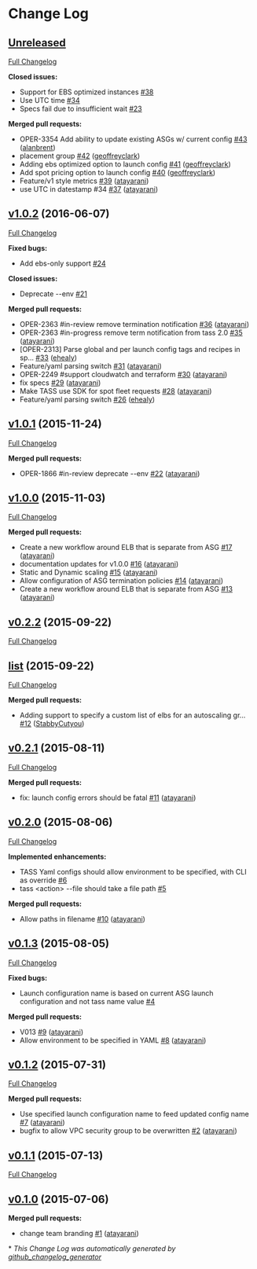 # Change Log

## [Unreleased](https://github.com/Tapjoy/tass/tree/HEAD)

[Full Changelog](https://github.com/Tapjoy/tass/compare/v1.0.2...HEAD)

**Closed issues:**

- Support for EBS optimized instances [\#38](https://github.com/Tapjoy/tass/issues/38)
- Use UTC time [\#34](https://github.com/Tapjoy/tass/issues/34)
- Specs fail due to insufficient wait [\#23](https://github.com/Tapjoy/tass/issues/23)

**Merged pull requests:**

- OPER-3354 Add ability to update existing ASGs w/ current config [\#43](https://github.com/Tapjoy/tass/pull/43) ([alanbrent](https://github.com/alanbrent))
- placement group [\#42](https://github.com/Tapjoy/tass/pull/42) ([geoffreyclark](https://github.com/geoffreyclark))
- Adding ebs optimized option to launch config [\#41](https://github.com/Tapjoy/tass/pull/41) ([geoffreyclark](https://github.com/geoffreyclark))
- Add spot pricing option to launch config [\#40](https://github.com/Tapjoy/tass/pull/40) ([geoffreyclark](https://github.com/geoffreyclark))
- Feature/v1 style metrics [\#39](https://github.com/Tapjoy/tass/pull/39) ([atayarani](https://github.com/atayarani))
- use UTC in datestamp \#34 [\#37](https://github.com/Tapjoy/tass/pull/37) ([atayarani](https://github.com/atayarani))

## [v1.0.2](https://github.com/Tapjoy/tass/tree/v1.0.2) (2016-06-07)
[Full Changelog](https://github.com/Tapjoy/tass/compare/v1.0.1...v1.0.2)

**Fixed bugs:**

- Add ebs-only support [\#24](https://github.com/Tapjoy/tass/issues/24)

**Closed issues:**

- Deprecate --env [\#21](https://github.com/Tapjoy/tass/issues/21)

**Merged pull requests:**

- OPER-2363 \#in-review remove termination notification [\#36](https://github.com/Tapjoy/tass/pull/36) ([atayarani](https://github.com/atayarani))
- OPER-2363 \#in-progress remove term notification from tass 2.0 [\#35](https://github.com/Tapjoy/tass/pull/35) ([atayarani](https://github.com/atayarani))
- \[OPER-2313\] Parse global and per launch config tags and recipes in sp… [\#33](https://github.com/Tapjoy/tass/pull/33) ([ehealy](https://github.com/ehealy))
- Feature/yaml parsing switch [\#31](https://github.com/Tapjoy/tass/pull/31) ([atayarani](https://github.com/atayarani))
- OPER-2249 \#support cloudwatch and terraform [\#30](https://github.com/Tapjoy/tass/pull/30) ([atayarani](https://github.com/atayarani))
- fix specs [\#29](https://github.com/Tapjoy/tass/pull/29) ([atayarani](https://github.com/atayarani))
- Make TASS use SDK for spot fleet requests [\#28](https://github.com/Tapjoy/tass/pull/28) ([atayarani](https://github.com/atayarani))
- Feature/yaml parsing switch [\#26](https://github.com/Tapjoy/tass/pull/26) ([ehealy](https://github.com/ehealy))

## [v1.0.1](https://github.com/Tapjoy/tass/tree/v1.0.1) (2015-11-24)
[Full Changelog](https://github.com/Tapjoy/tass/compare/v1.0.0...v1.0.1)

**Merged pull requests:**

- OPER-1866 \#in-review deprecate --env [\#22](https://github.com/Tapjoy/tass/pull/22) ([atayarani](https://github.com/atayarani))

## [v1.0.0](https://github.com/Tapjoy/tass/tree/v1.0.0) (2015-11-03)
[Full Changelog](https://github.com/Tapjoy/tass/compare/v0.2.2...v1.0.0)

**Merged pull requests:**

- Create a new workflow around ELB that is separate from ASG [\#17](https://github.com/Tapjoy/tass/pull/17) ([atayarani](https://github.com/atayarani))
- documentation updates for v1.0.0 [\#16](https://github.com/Tapjoy/tass/pull/16) ([atayarani](https://github.com/atayarani))
- Static and Dynamic scaling [\#15](https://github.com/Tapjoy/tass/pull/15) ([atayarani](https://github.com/atayarani))
- Allow configuration of ASG termination policies [\#14](https://github.com/Tapjoy/tass/pull/14) ([atayarani](https://github.com/atayarani))
- Create a new workflow around ELB that is separate from ASG [\#13](https://github.com/Tapjoy/tass/pull/13) ([atayarani](https://github.com/atayarani))

## [v0.2.2](https://github.com/Tapjoy/tass/tree/v0.2.2) (2015-09-22)
[Full Changelog](https://github.com/Tapjoy/tass/compare/list...v0.2.2)

## [list](https://github.com/Tapjoy/tass/tree/list) (2015-09-22)
[Full Changelog](https://github.com/Tapjoy/tass/compare/v0.2.1...list)

**Merged pull requests:**

- Adding support to specify a custom list of elbs for an autoscaling gr… [\#12](https://github.com/Tapjoy/tass/pull/12) ([StabbyCutyou](https://github.com/StabbyCutyou))

## [v0.2.1](https://github.com/Tapjoy/tass/tree/v0.2.1) (2015-08-11)
[Full Changelog](https://github.com/Tapjoy/tass/compare/v0.2.0...v0.2.1)

**Merged pull requests:**

- fix: launch config errors should be fatal [\#11](https://github.com/Tapjoy/tass/pull/11) ([atayarani](https://github.com/atayarani))

## [v0.2.0](https://github.com/Tapjoy/tass/tree/v0.2.0) (2015-08-06)
[Full Changelog](https://github.com/Tapjoy/tass/compare/v0.1.3...v0.2.0)

**Implemented enhancements:**

- TASS Yaml configs should allow environment to be specified, with CLI as override [\#6](https://github.com/Tapjoy/tass/issues/6)
- tass \<action\> --file should take a file path [\#5](https://github.com/Tapjoy/tass/issues/5)

**Merged pull requests:**

- Allow paths in filename [\#10](https://github.com/Tapjoy/tass/pull/10) ([atayarani](https://github.com/atayarani))

## [v0.1.3](https://github.com/Tapjoy/tass/tree/v0.1.3) (2015-08-05)
[Full Changelog](https://github.com/Tapjoy/tass/compare/v0.1.2...v0.1.3)

**Fixed bugs:**

- Launch configuration name is based on current ASG launch configuration and not tass name value [\#4](https://github.com/Tapjoy/tass/issues/4)

**Merged pull requests:**

- V013 [\#9](https://github.com/Tapjoy/tass/pull/9) ([atayarani](https://github.com/atayarani))
- Allow environment to be specified in YAML [\#8](https://github.com/Tapjoy/tass/pull/8) ([atayarani](https://github.com/atayarani))

## [v0.1.2](https://github.com/Tapjoy/tass/tree/v0.1.2) (2015-07-31)
[Full Changelog](https://github.com/Tapjoy/tass/compare/v0.1.1...v0.1.2)

**Merged pull requests:**

- Use specified launch configuration name to feed updated config name [\#7](https://github.com/Tapjoy/tass/pull/7) ([atayarani](https://github.com/atayarani))
- bugfix to allow VPC security group to be overwritten [\#2](https://github.com/Tapjoy/tass/pull/2) ([atayarani](https://github.com/atayarani))

## [v0.1.1](https://github.com/Tapjoy/tass/tree/v0.1.1) (2015-07-13)
[Full Changelog](https://github.com/Tapjoy/tass/compare/v0.1.0...v0.1.1)

## [v0.1.0](https://github.com/Tapjoy/tass/tree/v0.1.0) (2015-07-06)
**Merged pull requests:**

- change team branding [\#1](https://github.com/Tapjoy/tass/pull/1) ([atayarani](https://github.com/atayarani))



\* *This Change Log was automatically generated by [github_changelog_generator](https://github.com/skywinder/Github-Changelog-Generator)*